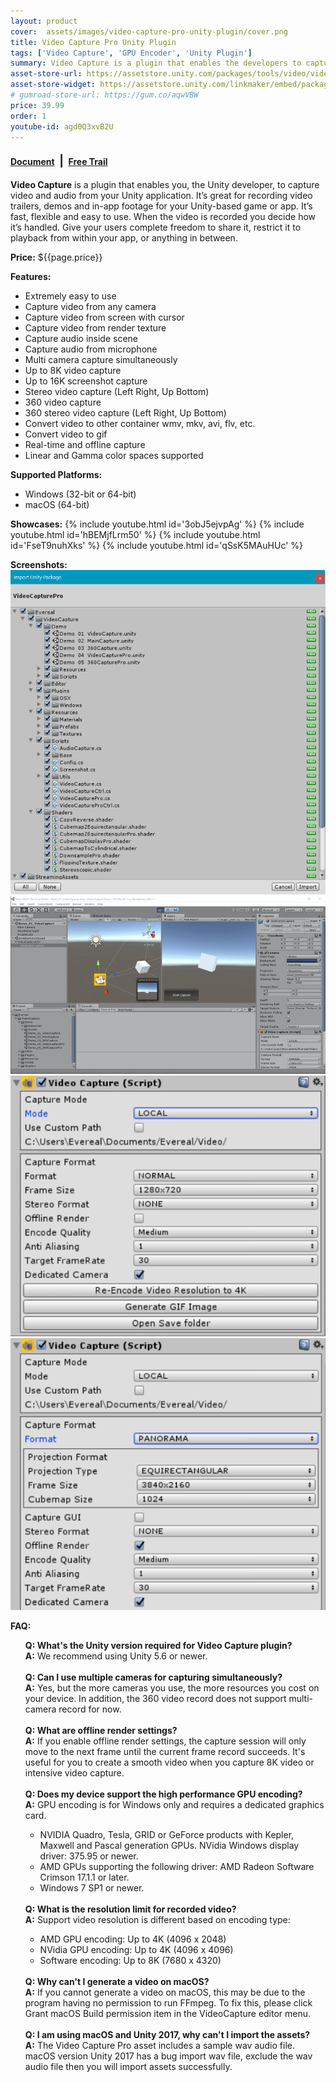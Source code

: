 ```yaml
---
layout: product
cover:  assets/images/video-capture-pro-unity-plugin/cover.png
title: Video Capture Pro Unity Plugin
tags: ['Video Capture', 'GPU Encoder', 'Unity Plugin']
summary: Video Capture is a plugin that enables the developers to capture video and audio from your Unity application.
asset-store-url: https://assetstore.unity.com/packages/tools/video/video-capture-pro-155663?aid=1100l9ebS
asset-store-widget: https://assetstore.unity.com/linkmaker/embed/package/155663/widget?aid=1100l9ebS
# gumroad-store-url: https://gum.co/aqwVBW
price: 39.99
order: 1
youtube-id: agd0Q3xvB2U
---
```


<h4><a href="/docs/video-capture-pro-unity-plugin/">Document</a> <span style="font-size: 18px;">&nbsp;|&nbsp;</span> <a href="https://evereal.s3-us-west-1.amazonaws.com/video_capture/VideoCaptureTrial_Latest.unitypackage?v=2.1.3">Free Trail</a></h4>

<b>Video Capture</b> is a plugin that enables you, the Unity developer, to capture video and audio from your Unity application. It’s great for recording video trailers, demos and in-app footage for your Unity-based game or app. It’s fast, flexible and easy to use. When the video is recorded you decide how it’s handled. Give your users complete freedom to share it, restrict it to playback from within your app, or anything in between.

<b>Price:</b> ${{page.price}}

<b>Features:</b>
* Extremely easy to use
* Capture video from any camera
* Capture video from screen with cursor
* Capture video from render texture
* Capture audio inside scene
* Capture audio from microphone
* Multi camera capture simultaneously
* Up to 8K video capture
* Up to 16K screenshot capture
* Stereo video capture (Left Right, Up Bottom)
* 360 video capture
* 360 stereo video capture (Left Right, Up Bottom)
* Convert video to other container wmv, mkv, avi, flv, etc.
* Convert video to gif
* Real-time and offline capture
* Linear and Gamma color spaces supported

<b>Supported Platforms:</b>
* Windows (32-bit or 64-bit)
* macOS (64-bit)

<b>Showcases:</b>
{% include youtube.html id='3obJ5ejvpAg' %}
{% include youtube.html id='hBEMjfLrm50' %}
{% include youtube.html id='FseT9nuhXks' %}
{% include youtube.html id='qSsK5MAuHUc' %}

<b>Screenshots:</b>
![Video Capture Pro Screenshot 1](/assets/images/video-capture-pro-unity-plugin/screenshot-1.png)
![Video Capture Pro Screenshot 2](/assets/images/video-capture-pro-unity-plugin/screenshot-2.png)
![Video Capture Pro Screenshot 3](/assets/images/video-capture-pro-unity-plugin/screenshot-3.png)
![Video Capture Pro Screenshot 4](/assets/images/video-capture-pro-unity-plugin/screenshot-4.png)

<b>FAQ:</b>
<ul style="list-style-type: none;">
<li>
<b>Q: What's the Unity version required for Video Capture plugin?</b>
</li>
<li>
<b>A:</b> We recommend using Unity 5.6 or newer.
</li>

<li>
<br>
</li>

<li>
<b>Q: Can I use multiple cameras for capturing simultaneously?</b>
</li>
<li>
<b>A:</b> Yes, but the more cameras you use, the more resources you cost on your device. In addition, the 360 video record does not support multi-camera record for now.
</li>

<li>
<br>
</li>

<li>
<b>Q: What are offline render settings?</b>
</li>
<li>
<b>A:</b> If you enable offline render settings, the capture session will only move to the next frame until the current frame record succeeds. It's useful for you to create a smooth video when you capture 8K video or intensive video capture.
</li>

<li>
<br>
</li>

<li>
<b>Q: Does my device support the high performance GPU encoding?</b>
</li>
<li>
<b>A:</b> GPU encoding is for Windows only and requires a dedicated graphics card.
</li>

<ul>
<li>
NVIDIA Quadro, Tesla, GRID or GeForce products with Kepler, Maxwell and Pascal generation GPUs. NVidia Windows display driver: 375.95 or newer.
</li>

<li>
AMD GPUs supporting the following driver: AMD Radeon Software Crimson 17.1.1 or later.
</li>

<li>
Windows 7 SP1 or newer.
</li>
</ul>

<li>
<br>
</li>

<li>
<b>Q: What is the resolution limit for recorded video?</b>
</li>
<li>
<b>A:</b> Support video resolution is different based on encoding type:
</li>

<ul>
<li>
AMD GPU encoding: Up to 4K (4096 x 2048)
</li>

<li>
NVidia GPU encoding: Up to 4K (4096 x 4096)
</li>

<li>
Software encoding: Up to 8K (7680 x 4320)
</li>
</ul>

<li>
<br>
</li>

<li>
<b>Q: Why can't I generate a video on macOS?</b>
</li>
<li>
<b>A:</b> If you cannot generate a video on macOS, this may be due to the program having no permission to run FFmpeg. To fix this, please click Grant macOS Build permission item in the VideoCapture editor menu.
</li>

<li>
<br>
</li>

<li>
<b>Q: I am using macOS and Unity 2017, why can't I import the assets?</b>
</li>
<li>
<b>A:</b> The Video Capture Pro asset includes a sample wav audio file. macOS version Unity 2017 has a bug import wav file, exclude the wav audio file then you will import assets successfully.
</li>

</ul>